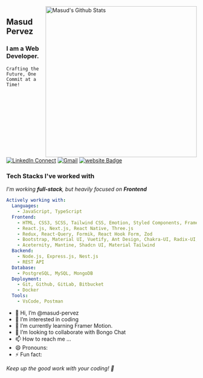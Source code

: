 <img align="right" width="400" src="https://github-readme-stats.vercel.app/api?username=masud-pervez&&show_icons=true&theme=tokyonight&count_private=true" alt="Masud's Github Stats"/>

## Masud Pervez

### I am a Web Developer.



`Crafting the Future, One Commit at a Time!`


[![LinkedIn Connect](https://img.shields.io/badge/%20-Connect-black?color=222244&labelColor=000000&logo=linkedin&logoColor=f5f7fe)](https://www.linkedin.com/in/masud-pervez-)
[![Gmail](https://img.shields.io/badge/%20-Send%20Mail-black?color=222244&labelColor=000000&logo=gmail&logoColor=f5f7fe)](mailto:masudpervez431@gmail.com?subject=From%20GitHub&&body=Hi) [![website Badge](https://img.shields.io/badge/%20-Web%20Site-black?color=222244&labelColor=000000&logo=About.me&logoColor=f5f7fe)](https://masud-pervez.vercel.app/)



### Tech Stacks I've worked with





_I'm working **full-stack**, but heavily focused on **Frontend**_

```yaml
Actively working with:
  Languages:
    - JavaScript, TypeScript
  Frontend:
    - HTML, CSS3, SCSS, Tailwind CSS, Emotion, Styled Components, Framer-Motion
    - React.js, Next.js, React Native, Three.js
    - Redux, React-Query, Formik, React Hook Form, Zod
    - Bootstrap, Material UI, Vuetify, Ant Design, Chakra-UI, Radix-UI, Storybook
    - Aceternity, Mantine, Shadcn UI, Material Tailwind 
  Backend:
    - Node.js, Express.js, Nest.js
    - REST API
  Database:
    - PostgreSQL, MySQL, MongoDB
  Deployment:
    - Git, Github, GitLab, Bitbucket
    - Docker
  Tools:
    - VsCode, Postman
``` 

- 👋 Hi, I’m @masud-pervez
- 👀 I’m interested in coding
- 🌱 I’m currently learning Framer Motion.
- 💞️ I’m looking to collaborate with Bongo Chat
- 📫 How to reach me ...
- 😄 Pronouns: 
- ⚡ Fun fact: 


_Keep up the good work with your coding! 👋️_
